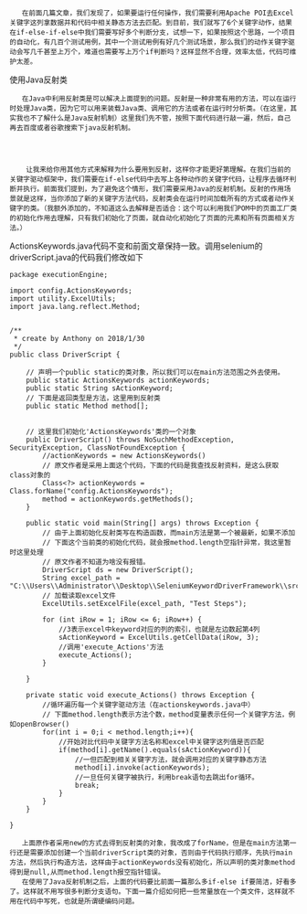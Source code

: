        在前面几篇文章，我们发现了，如果要运行任何操作，我们需要利用Apache POI去Excel关键字这列拿数据并和代码中相关静态方法去匹配。到目前，我们就写了6个关键字动作，结果在if-else-if-else中我们需要写好多个判断分支，试想一下，如果按照这个思路，一个项目的自动化，有几百个测试用例，其中一个测试用例有好几个测试场景，那么我们的动作关键字驱动会写几千甚至上万个，难道也需要写上万个if判断吗？这样显然不合理，效率太低，代码可维护太差。

 


使用Java反射类

 

       在Java中利用反射类是可以解决上面提到的问题。反射是一种非常有用的方法，可以在运行时处理Java类，因为它可以用来装载Java类、调用它的方法或者在运行时分析类。（在这里，其实我也不了解什么是Java反射机制）这里我们先不管，按照下面代码进行敲一遍，然后，自己再去百度或者谷歌搜索下java反射机制。

 


        让我来给你用其他方式来解释为什么要用到反射，这样你才能更好第理解。在我们当前的关键字驱动框架中，我们需要在if-else代码中去写上各种动作的关键字代码，让程序去循环判断并执行。前面我们提到，为了避免这个情形，我们需要采用Java的反射机制。反射的作用场景就是这样，当你添加了新的关键字方法代码，反射类会在运行时间加载所有的方式或者动作关键字的类。（我额外添加的，不知道这么去解释是否适合：这个可以利用我们POM中的页面工厂类的初始化作用去理解，只有我们初始化了页面，就自动化初始化了页面的元素和所有页面相关方法。）

 


ActionsKeywords.java代码不变和前面文章保持一致。调用selenium的driverScript.java的代码我们修改如下

```
package executionEngine;
 
import config.ActionsKeywords;
import utility.ExcelUtils;
import java.lang.reflect.Method;
 
 
/**
 * create by Anthony on 2018/1/30
 */
public class DriverScript {
 
    // 声明一个public static的类对象，所以我们可以在main方法范围之外去使用。
    public static ActionsKeywords actionKeywords;
    public static String sActionKeyword;
    // 下面是返回类型是方法，这里用到反射类
    public static Method method[];
 
 
    // 这里我们初始化'ActionsKeywords'类的一个对象
    public DriverScript() throws NoSuchMethodException, SecurityException, ClassNotFoundException {
        //actionKeywords = new ActionsKeywords()
        // 原文作者是采用上面这个代码，下面的代码是我查找反射资料，是这么获取class对象的
        Class<?> actionKeywords = Class.forName("config.ActionsKeywords");
        method = actionKeywords.getMethods();
    }
 
    public static void main(String[] args) throws Exception {
        // 由于上面初始化反射类写在构造函数，而main方法是第一个被最新，如果不添加
        // 下面这个当前类的初始化代码，就会报method.length空指针异常，我这里暂时这里处理
        // 原文作者不知道为啥没有报错。
        DriverScript ds = new DriverScript();
        String excel_path = "C:\\Users\\Administrator\\Desktop\\SeleniumKeywordDriverFramework\\src\\dataEngine\\dataEngine.xlsx";
        // 加载读取excel文件
        ExcelUtils.setExcelFile(excel_path, "Test Steps");
 
        for (int iRow = 1; iRow <= 6; iRow++) {
            //3表示excel中keyword对应的列的索引，也就是左边数起第4列
            sActionKeyword = ExcelUtils.getCellData(iRow, 3);
            //调用'execute_Actions'方法
            execute_Actions();
        }
 
    }
 
    private static void execute_Actions() throws Exception {
        //循环遍历每一个关键字驱动方法（在actionskeywords.java中）
        // 下面method.length表示方法个数，method变量表示任何一个关键字方法，例如openBrowser()
        for(int i = 0;i < method.length;i++){
            //开始对比代码中关键字方法名称和excel中关键字这列值是否匹配
            if(method[i].getName().equals(sActionKeyword)){
                //一但匹配到相关关键字方法，就会调用对应的关键字静态方法
                method[i].invoke(actionKeywords);
                //一旦任何关键字被执行，利用break语句去跳出for循环。
                break;
            }
        }
    }
 
}
```
       上面原作者采用new的方式去得到反射类的对象，我改成了forName，但是在main方法第一行还是需要添加创建一个当前driverScript类的对象，否则由于代码执行顺序，先执行main方法，然后执行构造方法，这样由于actionKeywords没有初始化，所以声明的类对象method得到是null,从而method.length报空指针错误。
       在使用了Java反射机制之后，上面的代码要比前面一篇那么多if-else if要简洁，好看多了。这样就不用写很多判断分支语句。下面一篇介绍如何把一些常量放在一个类文件，这样就不用在代码中写死，也就是所谓硬编码问题。
